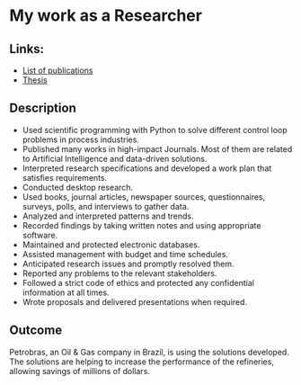 # My work as a Researcher

## Links:
* [List of publications](https://www.scopus.com/authid/detail.uri?authorId=57191414672)
* [Thesis](https://lume.ufrgs.br/handle/10183/198304)

## Description
* Used scientific programming with Python to solve different control loop problems in process industries.
* Published many works in high-impact Journals. Most of them are related to Artificial Intelligence and data-driven solutions. 
* Interpreted research specifications and developed a work plan that satisfies requirements.
* Conducted desktop research.
* Used books, journal articles, newspaper sources, questionnaires, surveys, polls, and interviews to gather data.
* Analyzed and interpreted patterns and trends.
* Recorded findings by taking written notes and using appropriate software.
* Maintained and protected electronic databases.
* Assisted management with budget and time schedules.
* Anticipated research issues and promptly resolved them.
* Reported any problems to the relevant stakeholders.
* Followed a strict code of ethics and protected any confidential information at all times.
* Wrote proposals and delivered presentations when required.

## Outcome

Petrobras, an Oil & Gas company in Brazil, is using the solutions developed. The solutions are helping to increase the performance of the refineries, allowing savings of millions of dollars.
